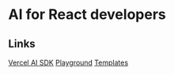# AI for React developers

## Links

[Vercel AI SDK](https://sdk.vercel.ai/docs/introduction)
[Playground](https://sdk.vercel.ai/playground)
[Templates](https://vercel.com/templates)